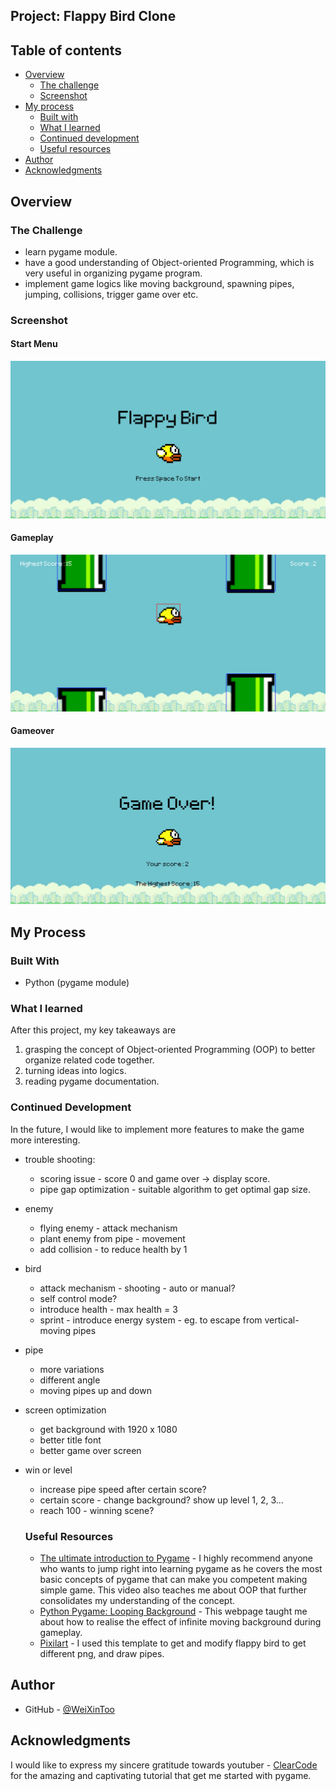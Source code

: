 ## Project: Flappy Bird Clone

## Table of contents

- [Overview](#overview)
  - [The challenge](#the-challenge)
  - [Screenshot](#screenshot)
- [My process](#my-process)
  - [Built with](#built-with)
  - [What I learned](#what-i-learned)
  - [Continued development](#continued-development)
  - [Useful resources](#useful-resources)
- [Author](#author)
- [Acknowledgments](#acknowledgments)


## Overview

### The Challenge
- learn pygame module.
- have a good understanding of Object-oriented Programming, which is very useful in organizing pygame program.
- implement game logics like moving background, spawning pipes, jumping, collisions, trigger game over etc.

### Screenshot

#### Start Menu
![start](./screenshots/start.png)

#### Gameplay
![gameplay](./screenshots/gameplay.png)

#### Gameover
![gameover](./screenshots/game-over.png)


## My Process
### Built With
- Python (pygame module) 

### What I learned
After this project, my key takeaways are
1. grasping the concept of Object-oriented Programming (OOP) to better organize related code together.
2. turning ideas into logics.
3. reading pygame documentation.



### Continued Development
In the future, I would like to implement more features to make the game more interesting.
- trouble shooting:
  - scoring issue - score 0 and game over -> display score.
  - pipe gap optimization - suitable algorithm to get optimal gap size.

- enemy
  - flying enemy - attack mechanism
  - plant enemy from pipe - movement
  - add collision - to reduce health by 1

- bird 
  - attack mechanism - shooting - auto or manual?
  - self control mode?
  - introduce health - max health = 3
  - sprint - introduce energy system - eg. to escape from vertical-moving pipes

- pipe 
  - more variations
  - different angle
  - moving pipes up and down

- screen optimization
  - get background with 1920 x 1080
  - better title font
  - better game over screen

- win or level
  - increase pipe speed after certain score?
  - certain score - change background? show up level 1, 2, 3...
  - reach 100 - winning scene?

  ### Useful Resources
  - [The ultimate introduction to Pygame](https://youtu.be/AY9MnQ4x3zk?si=exiBjpkIam9iNmIp) - I highly recommend anyone who wants to jump right into learning pygame as he covers the most basic concepts of pygame that can make you competent making simple game. This video also teaches me about OOP that further consolidates my understanding of the concept.
  - [Python Pygame: Looping Background](https://www.askpython.com/python-modules/pygame-looping-background) - This webpage taught me about how to realise the effect of infinite moving background during gameplay.
  - [Pixilart](https://www.pixilart.com/draw/flappy-bird-af0783d894) - I used this template to get and modify flappy bird to get different png, and draw pipes.

## Author
- GitHub - [@WeiXinToo](https://github.com/WeiXinToo/)

## Acknowledgments

I would like to express my sincere gratitude towards youtuber - [ClearCode](https://www.youtube.com/@ClearCode) for the amazing and captivating tutorial that get me started with pygame.